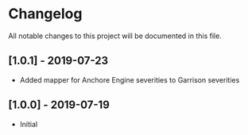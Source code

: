 # Changelog
All notable changes to this project will be documented in this file.

## [1.0.1] - 2019-07-23
- Added mapper for Anchore Engine severities to Garrison severities

## [1.0.0] - 2019-07-19
- Initial
